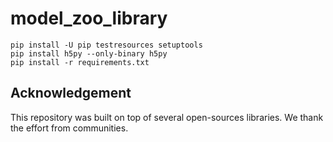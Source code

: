 # model_zoo_library
```udo apt-get install libhdf5-dev
pip install -U pip testresources setuptools
pip install h5py --only-binary h5py
pip install -r requirements.txt
```




## Acknowledgement
    
This repository was built on top of several open-sources libraries. We thank the effort from communities.
